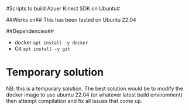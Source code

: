 
#Scripts to build Azuer Kinect SDK on Ubuntu#

##Works on##
This has been tested on Ubuntu 22.04


##Dependencies##
- docker
  `apt install -y docker`
- Git
  `apt install -y git`


# Temporary solution # 
NB: this is a temporary solution.  The best solution would be to modify the docker image to use ubuntu 22.04 (or whatever latest build environment) then attempt compilation and fix all issues that come up.

